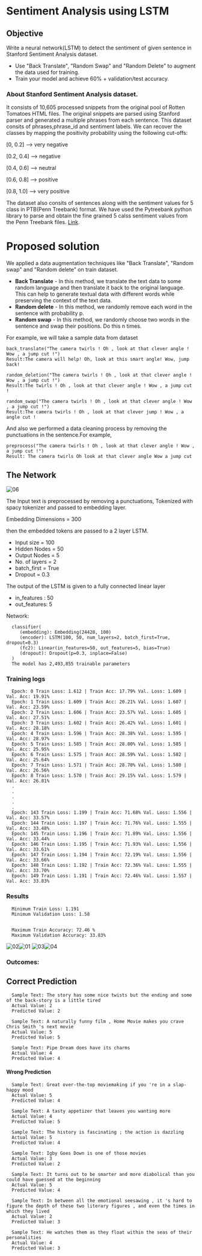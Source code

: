 # Sentiment Analysis using LSTM 

## Objective
Write a neural network(LSTM) to detect the sentiment of given sentence in Stanford Sentiment Analysis dataset.
* Use "Back Translate", "Random Swap" and "Random Delete" to augment the data used for training.
* Train your model and achieve 60% + validation/test accuracy. 

### About Stanford Sentiment Analysis dataset.
It consists of 10,605 processed snippets from the original pool of Rotten Tomatoes HTML files. The original snippets are parsed using Stanford parser and generated a multiple phrases from each sentence. This dataset consits of phrases,phrase_id and sentiment labels. We can recover the  classes by mapping the positivity probability using the following cut-offs:

[0, 0.2]   --> very negative

[0.2, 0.4] --> negative

[0.4, 0.6] --> neutral

[0.6, 0.8] --> positive

[0.8, 1.0] --> very positive

The dataset also consits of sentences along with the sentiment values for 5 class in PTB(Penn Treebank) format. We have used the Pytreebank python library to parse and obtain the fine grained 5 calss sentiment values from the Penn Treebank files. [Link](https://towardsdatascience.com/fine-grained-sentiment-analysis-in-python-part-1-2697bb111ed4).

# Proposed solution
We applied a data augmentation techniques like "Back Translate", "Random swap" and "Random delete" on train dataset.

* **Back Translate** - In this method, we translate the text data to some random language and then translate it back to the original language. This can help to generate textual data with different words while preserving the context of the text data. 
* **Random delete** -  In this method, we randomly remove each word in the sentence with probability p.
* **Random swap** - In this method, we randomly choose two words in the sentence and swap their positions. Do this n times. 
   
For example, we will take a sample data from dataset
  
    back_translate("The camera twirls ! Oh , look at that clever angle ! Wow , a jump cut !")
    Result:The camera will help! Oh, look at this smart angle! Wow, jump back!
     
    random_deletion("The camera twirls ! Oh , look at that clever angle ! Wow , a jump cut !")
    Result:The twirls ! Oh , look at that clever angle ! Wow , a jump cut !

    random_swap("The camera twirls ! Oh , look at that clever angle ! Wow , a jump cut !")
    Result:The camera twirls ! Oh , look at that clever jump ! Wow , a angle cut !
    
And also we performed a data cleaning process by removing the punctuations in the sentence.For example, 

    preprocess("The camera twirls ! Oh , look at that clever angle ! Wow , a jump cut !")
    Result: The camera twirls Oh look at that clever angle Wow a jump cut

## The Network

![06](https://user-images.githubusercontent.com/36162708/120683107-da475080-c4ba-11eb-9555-2ddd016125f6.jpg)

The Input text is preprocessed by removing a punctuations, Tokenized with spacy tokenizer and passed to embedding layer.

Embedding Dimensions = 300

then the embedded tokens are passed to a 2 layer LSTM.

* Input size = 100
* Hidden Nodes = 50 
* Output Nodes = 5
* No. of layers = 2
* batch_first = True
* Dropout = 0.3

The output of the LSTM is given to a fully connected linear layer
* in_features : 50
* out_features: 5

Network:

      classifier(
         (embedding): Embedding(24428, 100)
         (encoder): LSTM(100, 50, num_layers=2, batch_first=True, dropout=0.3)
         (fc2): Linear(in_features=50, out_features=5, bias=True)
         (dropout): Dropout(p=0.3, inplace=False)
      )
      The model has 2,493,855 trainable parameters
      
 ### Training logs
 
      Epoch: 0 Train Loss: 1.612 | Train Acc: 17.79% Val. Loss: 1.609 |  Val. Acc: 19.91%
      Epoch: 1 Train Loss: 1.609 | Train Acc: 20.21% Val. Loss: 1.607 | Val. Acc: 23.59%
      Epoch: 2 Train Loss: 1.606 | Train Acc: 23.57% Val. Loss: 1.605 | Val. Acc: 27.51%
      Epoch: 3 Train Loss: 1.602 | Train Acc: 26.42% Val. Loss: 1.601 | Val. Acc: 28.18%
      Epoch: 4 Train Loss: 1.596 | Train Acc: 28.38% Val. Loss: 1.595 | Val. Acc: 28.97%
      Epoch: 5 Train Loss: 1.585 | Train Acc: 28.80% Val. Loss: 1.585 | Val. Acc: 25.95%
      Epoch: 6 Train Loss: 1.575 | Train Acc: 28.59% Val. Loss: 1.582 | Val. Acc: 25.64%
      Epoch: 7 Train Loss: 1.571 | Train Acc: 28.70% Val. Loss: 1.580 | Val. Acc: 26.56%
      Epoch: 8 Train Loss: 1.570 | Train Acc: 29.15% Val. Loss: 1.579 | Val. Acc: 26.81% 
      . 
      . 
      . 
      . 
      . 
      Epoch: 143 Train Loss: 1.199 | Train Acc: 71.68% Val. Loss: 1.556 | Val. Acc: 33.57%
      Epoch: 144 Train Loss: 1.197 | Train Acc: 71.76% Val. Loss: 1.555 | Val. Acc: 33.48%
      Epoch: 145 Train Loss: 1.196 | Train Acc: 71.89% Val. Loss: 1.556 | Val. Acc: 33.44%
      Epoch: 146 Train Loss: 1.195 | Train Acc: 71.93% Val. Loss: 1.556 | Val. Acc: 33.61%
      Epoch: 147 Train Loss: 1.194 | Train Acc: 72.19% Val. Loss: 1.556 | Val. Acc: 33.66%
      Epoch: 148 Train Loss: 1.192 | Train Acc: 72.36% Val. Loss: 1.555 | Val. Acc: 33.70%
      Epoch: 149 Train Loss: 1.191 | Train Acc: 72.46% Val. Loss: 1.557 | Val. Acc: 33.83%

### Results

      Minimum Train Loss: 1.191   
      Minimum Validation Loss: 1.58
   
   
      Maximum Train Accuracy: 72.46 %   
      Maximum Validation Accuracy: 33.83%  
   
   ![02](https://user-images.githubusercontent.com/36162708/120681906-825c1a00-c4b9-11eb-8cff-4090593f7a1e.png)![01](https://user-images.githubusercontent.com/36162708/120681926-85efa100-c4b9-11eb-841d-88a341618a46.png)
   ![03](https://user-images.githubusercontent.com/36162708/120681985-93a52680-c4b9-11eb-82de-9360b54f49c6.png)![04](https://user-images.githubusercontent.com/36162708/120682019-9c95f800-c4b9-11eb-81ce-4474f03de649.png)


   
### Outcomes:

   ## Correct Prediction
   
      Sample Text: The story has some nice twists but the ending and some of the back-story is a little tired
      Actual Value: 2
      Predicted Value: 2
      
      Sample Text: A naturally funny film , Home Movie makes you crave Chris Smith 's next movie
      Actual Value: 5
      Predicted Value: 5
      
      Sample Text: Pipe Dream does have its charms
      Actual Value: 4
      Predicted Value: 4
   
 #### Wrong Prediction
      
      Sample Text: Great over-the-top moviemaking if you 're in a slap-happy mood
      Actual Value: 5
      Predicted Value: 4
      
      Sample Text: A tasty appetizer that leaves you wanting more
      Actual Value: 4
      Predicted Value: 5
      
      Sample Text: The history is fascinating ; the action is dazzling
      Actual Value: 5
      Predicted Value: 4
      
      Sample Text: Igby Goes Down is one of those movies
      Actual Value: 3
      Predicted Value: 2
      
      Sample Text: It turns out to be smarter and more diabolical than you could have guessed at the beginning
      Actual Value: 5
      Predicted Value: 4
      
      Sample Text: In between all the emotional seesawing , it 's hard to figure the depth of these two literary figures , and even the times in which they lived
      Actual Value: 2
      Predicted Value: 3
      
      Sample Text: He watches them as they float within the seas of their personalities
      Actual Value: 4
      Predicted Value: 3


